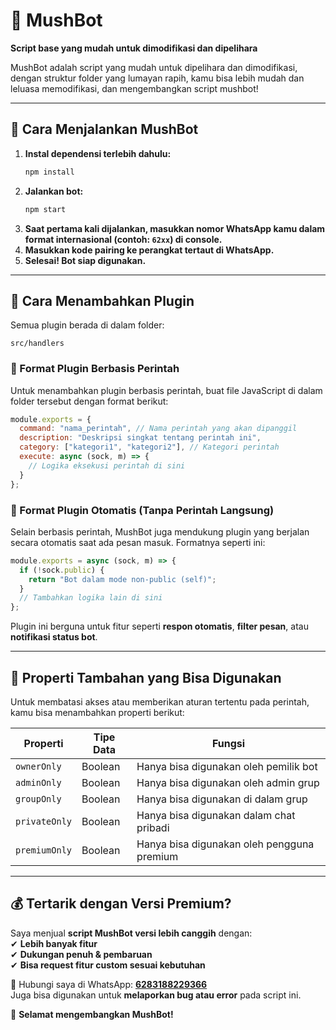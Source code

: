 
# **🍄 MushBot**  
**Script base yang mudah untuk dimodifikasi dan dipelihara**  

MushBot adalah script yang mudah untuk dipelihara dan dimodifikasi, dengan struktur folder yang lumayan rapih, kamu bisa lebih mudah dan leluasa memodifikasi, dan mengembangkan script mushbot!

---

## **🚀 Cara Menjalankan MushBot**  

1. **Instal dependensi terlebih dahulu:**  
   ```sh
   npm install
   ```  
2. **Jalankan bot:**  
   ```sh
   npm start
   ```  
3. **Saat pertama kali dijalankan, masukkan nomor WhatsApp kamu dalam format internasional (contoh: `62xx`) di console.**  
4. **Masukkan kode pairing ke perangkat tertaut di WhatsApp.**  
5. **Selesai! Bot siap digunakan.**  

---

## **📌 Cara Menambahkan Plugin**  
Semua plugin berada di dalam folder:  

```
src/handlers
```
### **🔹 Format Plugin Berbasis Perintah**  
Untuk menambahkan plugin berbasis perintah, buat file JavaScript di dalam folder tersebut dengan format berikut:  

```js
module.exports = {
  command: "nama_perintah", // Nama perintah yang akan dipanggil
  description: "Deskripsi singkat tentang perintah ini",
  category: ["kategori1", "kategori2"], // Kategori perintah
  execute: async (sock, m) => {
    // Logika eksekusi perintah di sini
  }
};
```

### **🔹 Format Plugin Otomatis (Tanpa Perintah Langsung)**  
Selain berbasis perintah, MushBot juga mendukung plugin yang berjalan secara otomatis saat ada pesan masuk. Formatnya seperti ini:  

```js
module.exports = async (sock, m) => {
  if (!sock.public) {
    return "Bot dalam mode non-public (self)";
  }
  // Tambahkan logika lain di sini
};
```
Plugin ini berguna untuk fitur seperti **respon otomatis**, **filter pesan**, atau **notifikasi status bot**.  

---

## **🔧 Properti Tambahan yang Bisa Digunakan**  
Untuk membatasi akses atau memberikan aturan tertentu pada perintah, kamu bisa menambahkan properti berikut:  

| Properti       | Tipe Data | Fungsi |
|---------------|----------|--------|
| `ownerOnly`   | Boolean  | Hanya bisa digunakan oleh pemilik bot |
| `adminOnly`   | Boolean  | Hanya bisa digunakan oleh admin grup |
| `groupOnly`   | Boolean  | Hanya bisa digunakan di dalam grup |
| `privateOnly` | Boolean  | Hanya bisa digunakan dalam chat pribadi |
| `premiumOnly` | Boolean  | Hanya bisa digunakan oleh pengguna premium |

---

## **💰 Tertarik dengan Versi Premium?**  
Saya menjual **script MushBot versi lebih canggih** dengan:  
✔ **Lebih banyak fitur**  
✔ **Dukungan penuh & pembaruan**  
✔ **Bisa request fitur custom sesuai kebutuhan**  

💬 Hubungi saya di WhatsApp: **[6283188229366](https://wa.me/6283188229366)**  
Juga bisa digunakan untuk **melaporkan bug atau error** pada script ini.  

🚀 **Selamat mengembangkan MushBot!**
